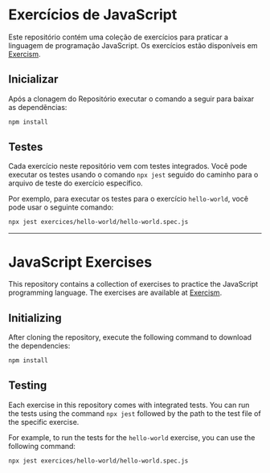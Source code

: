 # Exercícios de JavaScript

Este repositório contém uma coleção de exercícios para praticar a linguagem de programação JavaScript. Os exercícios estão disponíveis em [Exercism](https://exercism.org/tracks/javascript).

## Inicializar

Após a clonagem do Repositório executar o comando a seguir para baixar as dependẽncias:

```bash
npm install
```

## Testes

Cada exercício neste repositório vem com testes integrados. Você pode executar os testes usando o comando `npx jest` seguido do caminho para o arquivo de teste do exercício específico.

Por exemplo, para executar os testes para o exercício `hello-world`, você pode usar o seguinte comando:

```bash
npx jest exercices/hello-world/hello-world.spec.js
```

---

# JavaScript Exercises

This repository contains a collection of exercises to practice the JavaScript programming language. The exercises are available at [Exercism](https://exercism.org/tracks/javascript).

## Initializing

After cloning the repository, execute the following command to download the dependencies:

```bash
npm install
```

## Testing

Each exercise in this repository comes with integrated tests. You can run the tests using the command `npx jest` followed by the path to the test file of the specific exercise.

For example, to run the tests for the `hello-world` exercise, you can use the following command:

```bash
npx jest exercices/hello-world/hello-world.spec.js
```
